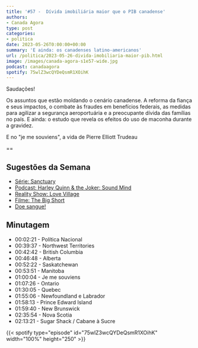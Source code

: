 ```yaml
---
title: '#57 -  Dívida imobiliária maior que o PIB canadense'
authors:
- Canada Agora
type: post
categories:
- politica
date: 2023-05-26T0:00:00+00:00
summary: 'E ainda: os canadenses latino-americanos'
url: /politica/2023-05-26-divida-imobiliaria-maior-pib.html
image: /images/canada-agora-s1e57-wide.jpg
podcast: canadaagora
spotify: 75wlZ3wcQYDeQsmR1XOihK
---
```


Saudações!

Os assuntos que estão moldando o cenário canadense. A reforma da fiança e seus impactos, o combate às fraudes em benefícios federais, as medidas para agilizar a segurança aeroportuária e a preocupante dívida das famílias no país. E ainda: o estudo que revela os efeitos do uso de maconha durante a gravidez.

E no "je me souviens", a vida de Pierre Elliott Trudeau

==

## Sugestões da Semana
- [Série: Sanctuary](https://www.imdb.com/title/tt16970638/)
- [Podcast: Harley Quinn & the Joker: Sound Mind](https://open.spotify.com/show/0LwynFnRBJBHaZRdkqC9fc?si=925bcf2b43ba456d)
- [Reality Show: Love Village](https://www.imdb.com/title/tt19106798/)
- [Filme: The Big Short](https://www.imdb.com/title/tt1596363/)
- [Doe sangue!](https://blood.ca)

## Minutagem

- 00:02:21 - Política Nacional
- 00:39:37 - Northwest Territories
- 00:42:42 - British Columbia
- 00:46:48 - Alberta
- 00:52:22 - Saskatchewan
- 00:53:51 - Manitoba
- 01:00:04 - Je me souviens
- 01:07:26 - Ontario
- 01:30:05 - Quebec
- 01:55:06 - Newfoundland e Labrador
- 01:58:13 - Prince Edward Island
- 01:59:40 - New Brunswick
- 02:35:54 - Nova Scotia
- 02:13:21 - Sugar Shack / Cabane à Sucre

{{< spotify type="episode" id="75wlZ3wcQYDeQsmR1XOihK" width="100%" height="250" >}}
